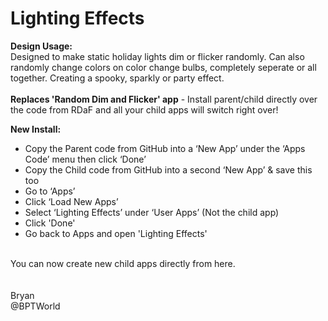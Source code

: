 # Lighting Effects
<b>Design Usage:</b><br>
Designed to make static holiday lights dim or flicker randomly. Can also randomly change colors on color change bulbs, completely seperate or all together. Creating a spooky, sparkly or party effect.<br><br>
<b>Replaces 'Random Dim and Flicker' app</b> - Install parent/child directly over the code from RDaF and all your child apps will switch right over!

<b>New Install:</b><br>
* Copy the Parent code from GitHub into a ‘New App’ under the ‘Apps Code’ menu then click ‘Done’
* Copy the Child code from GitHub into a second ‘New App’ & save this too
* Go to ‘Apps’
* Click ‘Load New Apps’
* Select ‘Lighting Effects’ under ‘User Apps’ (Not the child app)
* Click 'Done'
* Go back to Apps and open 'Lighting Effects'
<br>
You can now create new child apps directly from here.<br><br>

<br>
Bryan<br>
@BPTWorld

